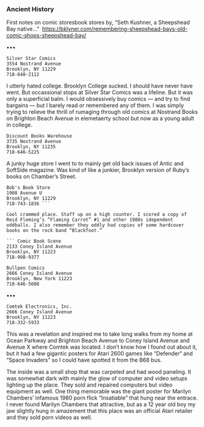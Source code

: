 ### Ancient History

First notes on comic storesbook stores by, “Seth Kushner, a Sheepshead Bay native…”  https://bklyner.com/remembering-sheepshead-bays-old-comic-shops-sheepshead-bay/

•••

```
Silver Star Comics
3554 Nostrand Avenue
Brooklyn, NY 11229
718-648-2112
```

I utterly hated college. Brooklyn College sucked. I should have never have went. But occassional stops at Silver Star Comics was a lifeline. But it was only a superficial balm. I would obsessively buy comics — and try to find bargains — but I barely read or remembered any of them. I was simply trying to relieve the thrill of rumaging through old comics at Nostrand Books on Brighton Beach Avenue in elemetaerty school but now as a young adult in college.

```
Discount Books Warehouse 
3735 Nostrand Avenue
Brooklyn, NY 11235
718-646-5225
```

A junky huge store I went to to mainly get old back issues of Antic and SoftSide magazine. Was kind of like a junkier, Brooklyn version of Ruby’s books on Chamber’s Street.

```
Bob's Book Store
1908 Avenue U
Brooklyn, NY 11229
718-743-1836 ```

Cool crammed place. Staff up on a high counter. I scored a copy of Reid Fleming’s “Flaming Carrot” #1 and other 1980s idependent oddballs. I also remember they oddly had copies of some hardcover books on the rock band “Blackfoot.”

``` Comic Book Scene
2133 Coney Island Avenue
Brooklyn, NY 11223
718-998-9377

Bullpen Comics
2666 Coney Island Avenue
Brooklyn, New York 11223
718-646-5608
```

•••

```
Comtek Electronics, Inc.
2666 Coney Island Avenue
Brooklyn, NY 11223
718-332-5933
```

This was a revelation and inspired me to take long walks from my home at Ocean Parkway and Brighton Beach Avenue to Coney Island Avenue and Avenue X where Comtek was located. I don’t know how I found out about it, but it had a few gigantic posters for Atari 2600 games like “Defender“ and “Space Invaders” so I could have spotted it from the B68 bus.

The inside was a small shop that was carpeted and had wood paneling. It was somewhat dark with mainly the glow of computer and video setups lighting up the place. They sold and repaired computers but video equipment as well. One thing memorable was the giant poster for Marilyn Chambers’ infamous 1980 porn flick “Insatiable” that hung near the entrace. I never found Marilyn Chambers that attractive, but as a 12 year old boy my jaw slightly hung in amazement that this place was an official Atari retailer and they sold porn videos as well.
